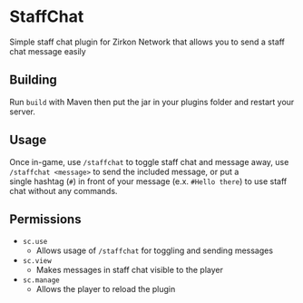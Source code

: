 # StaffChat
Simple staff chat plugin for Zirkon Network that allows you to send a staff chat message easily
## Building
Run `build` with Maven then put the jar in your plugins folder and restart your server.
## Usage
Once in-game, use `/staffchat` to toggle staff chat and message away, use `/staffchat <message>` to send the included message, or put a\
single hashtag (`#`) in front of your message (e.x. `#Hello there`) to use staff chat without any commands.
## Permissions
- `sc.use`
  - Allows usage of `/staffchat` for toggling and sending messages
- `sc.view`
  - Makes messages in staff chat visible to the player
- `sc.manage`
  - Allows the player to reload the plugin
